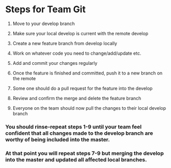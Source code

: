# Steps for Team Git

1. Move to your develop branch

2. Make sure your local develop is current with the remote develop

3. Create a new feature branch from develop locally

4. Work on whatever code you need to change/add/update etc.

5. Add and commit your changes regularly

6. Once the feature is finished and committed, push it to a new branch on the remote

7. Some one should do a pull request for the feature into the develop

8. Review and confirm the merge and delete the feature branch

9. Everyone on the team should now pull the changes to their local develop branch

### You should rinse-repeat steps 1-9 until your team feel confident that all changes made to the develop branch are worthy of being included into the master. 
### At that point you will repeat steps 7-9 but merging the develop into the master and updated all affected local branches.
